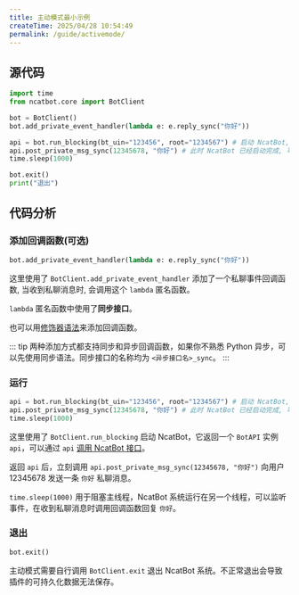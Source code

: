 ```yaml
---
title: 主动模式最小示例
createTime: 2025/04/28 10:54:49
permalink: /guide/activemode/
---
```


## 源代码

```python
import time
from ncatbot.core import BotClient

bot = BotClient()
bot.add_private_event_handler(lambda e: e.reply_sync("你好"))

api = bot.run_blocking(bt_uin="123456", root="1234567") # 启动 NcatBot, NcatBot 接口可用时返回 API 实例
api.post_private_msg_sync(12345678, "你好") # 此时 NcatBot 已经启动完成, 可以正常使用接口
time.sleep(1000)

bot.exit()
print("退出")
```

## 代码分析

### 添加回调函数(可选)

```python
bot.add_private_event_handler(lambda e: e.reply_sync("你好"))
```

这里使用了 `BotClient.add_private_event_handler` 添加了一个私聊事件回调函数, 当收到私聊消息时, 会调用这个 `lambda` 匿名函数。

`lambda` 匿名函数中使用了**同步接口**。

也可以用[修饰器语法](./1.%20插件模式最小示例.md#注册回调函数(可选))来添加回调函数。

::: tip
两种添加方式都支持同步和异步回调函数，如果你不熟悉 Python 异步，可以先使用同步语法。同步接口的名称均为 `<异步接口名>_sync`。
:::

### 运行

```python
api = bot.run_blocking(bt_uin="123456", root="1234567") # 启动 NcatBot, NcatBot 接口可用时返回 API 实例
api.post_private_msg_sync(12345678, "你好") # 此时 NcatBot 已经启动完成, 可以正常使用接口, 第一参数为目标 QQ 号。
time.sleep(1000)
```

这里使用了 `BotClient.run_blocking` 启动 NcatBot，它返回一个 `BotAPI` 实例 `api`，可以通过 `api` [调用 NcatBot 接口](../4.%20API%20参考/1.%20API%20调用.md)。

返回 `api` 后，立刻调用 ``api.post_private_msg_sync(12345678, "你好")`` 向用户 12345678 发送一条 `你好` 私聊消息。

`time.sleep(1000)` 用于阻塞主线程，NcatBot 系统运行在另一个线程，可以监听事件，在收到私聊消息时调用回调函数回复 `你好`。

### 退出

```python
bot.exit()
```

主动模式需要自行调用 `BotClient.exit` 退出 NcatBot 系统。不正常退出会导致插件的可持久化数据无法保存。